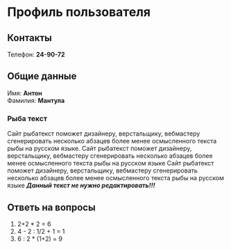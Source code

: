 # Профиль пользователя

## Контакты

Телефон: **24-90-72**

## Общие данные

Имя: **Антон**    
Фамилия: **Мантула**


### Рыба текст
Сайт рыбатекст поможет дизайнеру, верстальщику, вебмастеру сгенерировать несколько абзацев более менее осмысленного текста рыбы на русском языке.
Сайт рыбатекст поможет дизайнеру, верстальщику, вебмастеру сгенерировать несколько абзацев более менее осмысленного текста рыбы на русском языке
Сайт рыбатекст поможет дизайнеру, верстальщику, вебмастеру сгенерировать несколько абзацев более менее осмысленного текста рыбы на русском языке
***Данный текст не нужно редактировать!!!***

## Ответь на вопросы

1. 2+2 * 2 = 6
2. 4 - 2 : 1/2 + 1 = 1
3. 6 : 2 * (1+2) = 9

